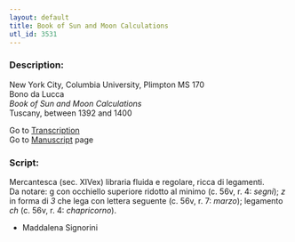 ```yaml
---
layout: default
title: Book of Sun and Moon Calculations
utl_id: 3531
---
```


###  Description:

New York City, Columbia University, Plimpton MS 170<br>
Bono da Lucca<br>
_Book of Sun and Moon Calculations_<br>
Tuscany, between 1392 and 1400

Go to [Transcription](https://centerfordigitalhumanities.github.io/Newberry-Italian-paleography/transcription/310)<br>
Go to [Manuscript](https://centerfordigitalhumanities.github.io/Newberry-Italian-paleography/www/record.html?id=310) page 

###  Script:

Mercantesca (sec. XIVex) libraria fluida e regolare, ricca di legamenti.<br>
Da notare: g con occhiello superiore ridotto al minimo (c. 56v, r. 4: _segni_); _z_ in forma di _3_ che lega con lettera seguente (c. 56v, r. 7: _marzo_); legamento _ch_ (c. 56v, r. 4: _chapricorno_).<br>
- Maddalena Signorini

